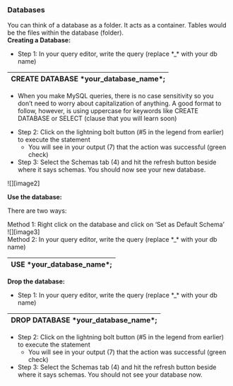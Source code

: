### Databases

You can think of a database as a folder. It acts as a container. Tables would be the files within the database (folder).   
**Creating a Database:**

* Step 1: In your query editor, write the query (replace \*\_\* with your db name)

| CREATE DATABASE \*your\_database\_name\*; |
| :---- |

- When you make MySQL queries, there is no case sensitivity so you don’t need to worry about capitalization of anything. A good format to follow, however, is using uppercase for keywords like CREATE DATABASE or SELECT (clause that you will learn soon)  
* Step 2: Click on the lightning bolt button (\#5 in the legend from earlier) to execute the statement  
  * You will see in your output (7) that the action was successful (green check)  
* Step 3: Select the Schemas tab (4) and hit the refresh button beside where it says schemas. You should now see your new database. 

![][image2]

**Use the database:** 

There are two ways: 

Method 1: Right click on the database and click on ‘Set as Default Schema’  
![][image3]  
Method 2: In your query editor, write the query (replace \*\_\* with your db name)

| USE \*your\_database\_name\*; |
| :---- |

**Drop the database:**

* Step 1: In your query editor, write the query (replace \*\_\* with your db name)

| DROP DATABASE \*your\_database\_name\*; |
| :---- |

* Step 2: Click on the lightning bolt button (\#5 in the legend from earlier) to execute the statement  
  * You will see in your output (7) that the action was successful (green check)  
* Step 3: Select the Schemas tab (4) and hit the refresh button beside where it says schemas. You should not see your database now.